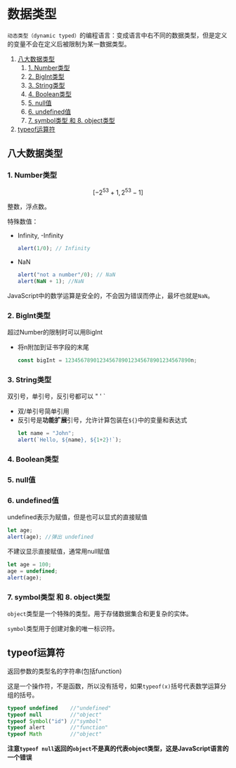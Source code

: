 # 数据类型

`动态类型（dynamic typed）`的编程语言：变成语言中右不同的数据类型，但是定义的变量不会在定义后被限制为某一数据类型。

1. [八大数据类型](#八大数据类型)
   1. [1. Number类型](#1-number类型)
   2. [2. BigInt类型](#2-bigint类型)
   3. [3. String类型](#3-string类型)
   4. [4. Boolean类型](#4-boolean类型)
   5. [5. null值](#5-null值)
   6. [6. undefined值](#6-undefined值)
   7. [7. symbol类型 和 8. object类型](#7-symbol类型-和-8-object类型)
2. [typeof运算符](#typeof运算符)

## 八大数据类型
### 1. Number类型
$$[-2^{53}+1, 2^{53}-1]$$

整数，浮点数。

特殊数值：

- Infinity, -Infinity
  ```javascript
  alert(1/0); // Infinity
  ```

- NaN
  ```javascript
  alert("not a number"/0); // NaN
  alert(NaN + 1); //NaN
  ```

JavaScript中的数学运算是安全的，不会因为错误而停止，最坏也就是`NaN`。

### 2. BigInt类型

超过Number的限制时可以用BigInt

* 将n附加到证书字段的末尾
  ```javascript
  const bigInt = 1234567890123456789012345678901234567890n;
  ```

### 3. String类型
双引号，单引号，反引号都可以 " ' `

* 双/单引号简单引用
* 反引号是**功能扩展**引号，允许计算包装在`${}`中的变量和表达式
  ```javascript
  let name = "John";
  alert(`Hello, ${name}, ${1+2}!`);
  ```

### 4. Boolean类型

### 5. null值

### 6. undefined值
undefined表示为赋值，但是也可以显式的直接赋值
```javascript
let age;
alert(age); //弹出 undefined
```

不建议显示直接赋值，通常用null赋值
```javascript
let age = 100;
age = undefined;
alert(age);
```

###  7. symbol类型 和 8. object类型
`object`类型是一个特殊的类型。用于存储数据集合和更复杂的实体。

`symbol`类型用于创建对象的唯一标识符。

## typeof运算符
返回参数的类型名的字符串(包括function)

这是一个操作符，不是函数，所以没有括号，如果`typeof(x)`括号代表数学运算分组的括号。

```JavaScript
typeof undefined    //"undefined"
typeof null         //"object"
typeof Symbol("id") //"symbol"
typeof alert        //"function"
typeof Math         //"object"
```

**注意`typeof null`返回的`object`不是真的代表object类型，这是JavaScript语言的一个错误**

